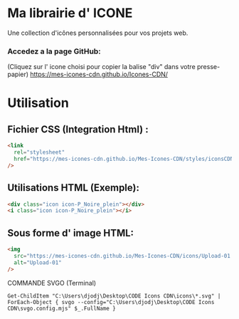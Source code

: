 # Ma librairie d' ICONE

Une collection d'icônes personnalisées pour vos projets web.

### Accedez a la page GitHub:

(Cliquez sur l' icone choisi pour copier la balise "div" dans votre presse-papier)
https://mes-icones-cdn.github.io/Icones-CDN/

# Utilisation

## Fichier CSS (Integration Html) :

```html
<link
  rel="stylesheet"
  href="https://mes-icones-cdn.github.io/Mes-Icones-CDN/styles/iconsCDN.css"
/>
```

## Utilisations HTML (Exemple):

```html
<div class="icon icon-P_Noire_plein"></div>
<i class="icon icon-P_Noire_plein"></i>
```

## Sous forme d' image HTML:

```html
<img
  src="https://mes-icones-cdn.github.io/Mes-Icones-CDN/icons/Upload-01.svg"
  alt="Upload-01"
/>
```

COMMANDE SVGO (Terminal)

```
Get-ChildItem "C:\Users\djodj\Desktop\CODE Icons CDN\icons\*.svg" | ForEach-Object { svgo --config="C:\Users\djodj\Desktop\CODE Icons CDN\svgo.config.mjs" $_.FullName }
```
